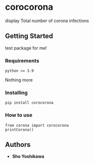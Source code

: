 # corocorona

display Total number of corona infections

## Getting Started

test package for me!

### Requirements

```
python >= 3.9
```
Nothing more

### Installing

```
pip install corocorona
```

### How to use

```
from corona import corocorona
printCorona()
```

## Authors

* **Sho Yoshikawa**
